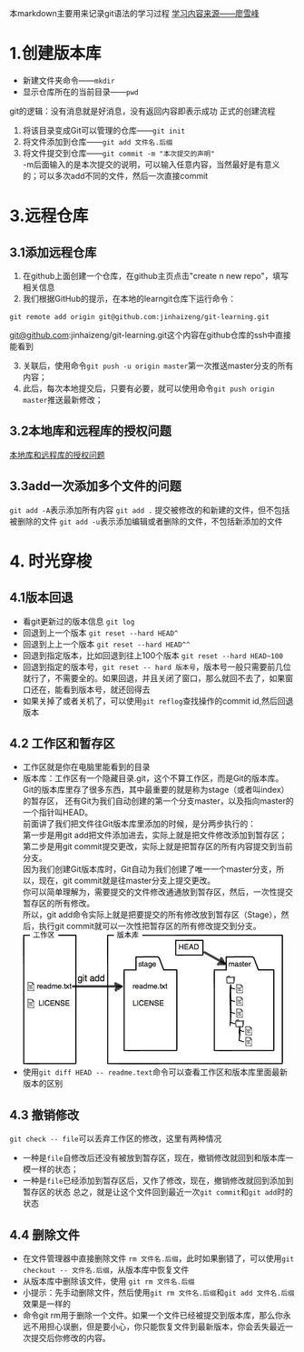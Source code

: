 本markdown主要用来记录git语法的学习过程
[学习内容来源——廖雪峰](https://www.liaoxuefeng.com/wiki/0013739516305929606dd18361248578c67b8067c8c017b000/0013752340242354807e192f02a44359908df8a5643103a000#0)
# 1.创建版本库
* 新建文件夹命令——`mkdir`
* 显示仓库所在的当前目录——`pwd`

git的逻辑：没有消息就是好消息，没有返回内容即表示成功
正式的创建流程
1. 将该目录变成Git可以管理的仓库——`git init`
2. 将文件添加到仓库——`git add 文件名.后缀`
3. 将文件提交到仓库——`git commit -m "本次提交的声明"`   
-m后面输入的是本次提交的说明，可以输入任意内容，当然最好是有意义的；可以多次add不同的文件，然后一次直接commit

# 3.远程仓库
## 3.1添加远程仓库
1. 在github上面创建一个仓库，在github主页点击"create n new repo"，填写相关信息
2. 我们根据GitHub的提示，在本地的learngit仓库下运行命令：
```
git remote add origin git@github.com:jinhaizeng/git-learning.git
```
git@github.com:jinhaizeng/git-learning.git这个内容在github仓库的ssh中直接能看到

3. 关联后，使用命令`git push -u origin master`第一次推送master分支的所有内容；
4. 此后，每次本地提交后，只要有必要，就可以使用命令`git push origin master`推送最新修改；
## 3.2本地库和远程库的授权问题
[本地库和远程库的授权问题](https://blog.csdn.net/jingtingfengguo/article/details/51892864)

## 3.3add一次添加多个文件的问题

`git add -A`表示添加所有内容
`git add .` 提交被修改的和新建的文件，但不包括被删除的文件
`git add -u`表示添加编辑或者删除的文件，不包括新添加的文件


# 4. 时光穿梭
## 4.1版本回退 
* 看git更新过的版本信息 `git log`
* 回退到上一个版本 `git reset --hard HEAD^`
* 回退到上上一个版本 `git reset --hard HEAD^^`
* 回退到指定版本，比如回退到往上100个版本 `git reset --hard HEAD~100`
* 回退到指定的版本号，`git reset -- hard 版本号`，版本号一般只需要前几位就行了，不需要全的。如果回退，并且关闭了窗口，那么就回不去了，如果窗口还在，能看到版本号，就还回得去
* 如果关掉了或者关机了，可以使用`git reflog`查找操作的commit id,然后回退版本

## 4.2 工作区和暂存区
* 工作区就是你在电脑里能看到的目录
* 版本库：工作区有一个隐藏目录.git，这个不算工作区，而是Git的版本库。  
Git的版本库里存了很多东西，其中最重要的就是称为stage（或者叫index）的暂存区，
还有Git为我们自动创建的第一个分支master，以及指向master的一个指针叫HEAD。  
前面讲了我们把文件往Git版本库里添加的时候，是分两步执行的：  
第一步是用git add把文件添加进去，实际上就是把文件修改添加到暂存区；  
第二步是用git commit提交更改，实际上就是把暂存区的所有内容提交到当前分支。  
因为我们创建Git版本库时，Git自动为我们创建了唯一一个master分支，所以，现在，git commit就是往master分支上提交更改。  
你可以简单理解为，需要提交的文件修改通通放到暂存区，然后，一次性提交暂存区的所有修改。    
所以，git add命令实际上就是把要提交的所有修改放到暂存区（Stage），然后，执行git commit就可以一次性把暂存区的所有修改提交到分支。  
![工作区和暂存区的说明](https://github.com/jinhaizeng/git-learning/blob/master/%E5%9B%BE%E5%BA%8A/%E6%9A%82%E5%AD%98%E5%8C%BA.jpg?raw=true)  
* 使用`git diff HEAD -- readme.text`命令可以查看工作区和版本库里面最新版本的区别  
## 4.3 撤销修改
`git check -- file`可以丢弃工作区的修改，这里有两种情况
* 一种是`file`自修改后还没有被放到暂存区，现在，撤销修改就回到和版本库一模一样的状态；
* 一种是`file`已经添加到暂存区后，又作了修改，现在，撤销修改就回到添加到暂存区的状态
总之，就是让这个文件回到最近一次`git commit`和`git add`时的状态

## 4.4 删除文件
* 在文件管理器中直接删除文件 `rm 文件名.后缀`，此时如果删错了，可以使用`git checkout -- 文件名.后缀`，从版本库中恢复文件
* 从版本库中删除该文件，使用 `git rm 文件名.后缀`
* 小提示：先手动删除文件，然后使用`git rm 文件名.后缀`和`git add 文件名.后缀`效果是一样的
* 命令git rm用于删除一个文件。如果一个文件已经被提交到版本库，那么你永远不用担心误删，但是要小心，你只能恢复文件到最新版本，你会丢失最近一次提交后你修改的内容。